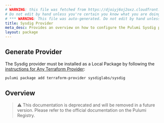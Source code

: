 ```yaml
---
# WARNING: this file was fetched from https://djoiyj6oj2oxz.cloudfront.net/docs/registry.opentofu.org/sysdiglabs/sysdig/3.0.0/index.md
# Do not edit by hand unless you're certain you know what you are doing!
# *** WARNING: This file was auto-generated. Do not edit by hand unless you're certain you know what you are doing! ***
title: Sysdig Provider
meta_desc: Provides an overview on how to configure the Pulumi Sysdig provider.
layout: package
---
```


## Generate Provider

The Sysdig provider must be installed as a Local Package by following the [instructions for Any Terraform Provider](https://www.pulumi.com/registry/packages/terraform-provider/):

```bash
pulumi package add terraform-provider sysdiglabs/sysdig
```
## Overview

> ⚠️ This documentation is deprecated and will be removed in a future version.
> Please refer to the official documentation on the Pulumi Registry.